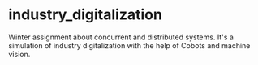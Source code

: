 # industry_digitalization
Winter assignment about concurrent and distributed systems. It's a simulation of industry digitalization with the help of Cobots and machine vision.
